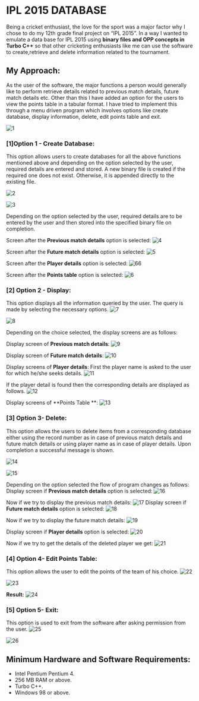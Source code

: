 # IPL 2015 DATABASE
Being a cricket enthusiast, the love for the sport was a major factor why I chose to do my 12th grade final project on “IPL 2015”. In a way I wanted to emulate a data base for IPL 2015 using **binary files and OPP concepts in Turbo C++** so that other cricketing enthusiasts like me can use the software to create,retrieve and delete information related to the tournament.

## My Approach:
As the user of the software, the major functions a person would generally like to perform retrieve details related to previous match details, future match details etc. Other than this I have added an option for the users to view the points table in a tabular format.
I have tried to implement this through a menu driven program which involves options like create database, display information, delete, edit points table and exit.

![1](https://drive.google.com/uc?export=view&id=1sq3fjzuhSrLwTivtlTotiPr-202OxfTS)

### [1]Option 1 - Create Database:
This option allows users to create databases for all the above functions mentioned above and depending on the option selected by the user, required details are entered and stored.
A new binary file is created if the required one does not exist. Otherwise, it is appended directly to the existing file.

![2](https://drive.google.com/uc?export=view&id=1LXVTJGrtkX7b0R3MjAmXmupT7hQs4evR)

![3](https://drive.google.com/uc?export=view&id=1C51EZCCFcn5CZUqa7RdgCKCVDXOZ-11o)

Depending on the option selected by the user, required details are to be entered by the user and then stored into the specified binary file on completion.

Screen after the **Previous match details** option is selected:
![4](https://drive.google.com/uc?export=view&id=1-iFkPbrmYSfDAK_4yq33UK-8yTPMPlO8)

Screen after the **Future match details** option is selected:
![5](https://drive.google.com/uc?export=view&id=1_QXwD_uW5J6sxXJ_uKpdd3VSHmhXmhX5)

Screen after the **Player details** option is selected:
![66](https://drive.google.com/uc?export=view&id=1dCvb5K_j7p0h0JMD5LMuyfnA0qE6gD2g)

Screen after the **Points table** option is selected:
![6](https://drive.google.com/uc?export=view&id=1V6_9Izc26A49n1e3aF8zrbKsMlDmpbPe)

### [2] Option 2 - Display:
This option displays all the information queried by the user. The query is made by selecting the necessary options.
![7](https://drive.google.com/uc?export=view&id=18583ibZxWyAF4TOwy1jJGOSSuqul4sy1)

![8](https://drive.google.com/uc?export=view&id=1gLmsRu3ZE7v3aOEKP99DkdO2a1ItQ7Ge)

Depending on the choice selected, the display screens are as follows:

Display screen of **Previous match details**:
![9](https://drive.google.com/uc?export=view&id=1uric152P9hXGZ8kldsu4ew1_fThiSSr4)

Display screen of **Future match details**:
![10](https://drive.google.com/uc?export=view&id=1Nf4VdYgxH9FWUFE81BIELSDRQnGbmh_u)

Display screens of **Player details**:
First the player name is asked to the user for which he/she seeks details.
![11](https://drive.google.com/uc?export=view&id=1a37rUjK_bCQC2u3VtKD-TxQA9YoZUSce)

If the player detail is found then the corresponding details are displayed as follows.
![12](https://drive.google.com/uc?export=view&id=1SOewimYP9GKi0CozrurvySwtflW6ergF)

Display screens of **Points Table **:
![13](https://drive.google.com/uc?export=view&id=1WeUjP3HbtmehhmNaou26EVwQt0lEEtHn)

### [3] Option 3- Delete:
This option allows the users to delete items from a corresponding database either using the record number as in case of previous match details and future match details or using player name as in case of player details. Upon completion a successful message is shown. 

![14](https://drive.google.com/uc?export=view&id=1iwvGSW9y_yGPmNP_x_1jWtMT5LK6z6fF)

![15](https://drive.google.com/uc?export=view&id=1x0LRBD5xp-coKzXiucD_FALdLxrnMtXw)

Depending on the option selected the flow of program changes as follows:
Display screen if **Previous match details** option is selected:
![16](https://drive.google.com/uc?export=view&id=1bk3EIRzZIA1QB5b7Bb-ygaeRyaJ5H0eb)

Now if we try to display the previous match details:
![17](https://drive.google.com/uc?export=view&id=1Ix53rWhrwfJktRGSjDb60bz5SZqQlsdF)
Display screen if **Future match details** option is selected:
![18](https://drive.google.com/uc?export=view&id=1sN4gygKRsQAz5Ax1F27zfqr-mnCIsB_c)

Now if we try to display the future match details:
![19](https://drive.google.com/uc?export=view&id=1Y0O8Pij6aNXe6SckrXil1eEyxI7hMSms)

Display screen if **Player details** option is selected:
![20](https://drive.google.com/uc?export=view&id=1reNpGdRst7DgouPD-HuH0776wEhMEx5z)

Now if we try to get the details of the deleted player we get:
![21](https://drive.google.com/uc?export=view&id=1IAbfI5McC-3B9KUT1kM2E76x6_90Gdrl)

### [4] Option 4- Edit Points Table:
This option allows the user to edit the points of the team of his choice.
![22](https://drive.google.com/uc?export=view&id=18S1uGxxa6zE2QeVdvyDiqC5n8rJq7iUU)

![23](https://drive.google.com/uc?export=view&id=1_oBPkBIMB_Pk32F4w_oLjKIr90LNz6MG)

**Result:**
![24](https://drive.google.com/uc?export=view&id=19pDVM7x3g2U7VHd6pXB55LneOHfDzbl3)

### [5] Option 5- Exit:
This option is used to exit from the software after asking permission from the user.
![25](https://drive.google.com/uc?export=view&id=1rjgDpr2B9X2HuiU4fdcI7pUKj7NDm0I5)

![26](https://drive.google.com/uc?export=view&id=1XTXkzGNkcuwBLwxd8kCDOd76fRAZu9ss)

## Minimum Hardware and Software Requirements:
* Intel Pentium Pentium 4.
* 256 MB RAM or above.
* Turbo C++.
* Windows 98 or above.






